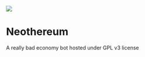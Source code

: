 ![](https://cdn.discordapp.com/attachments/927047648689680435/927873806926770226/Neotheruem.png)
# Neothereum
A really bad economy bot hosted under GPL v3 license